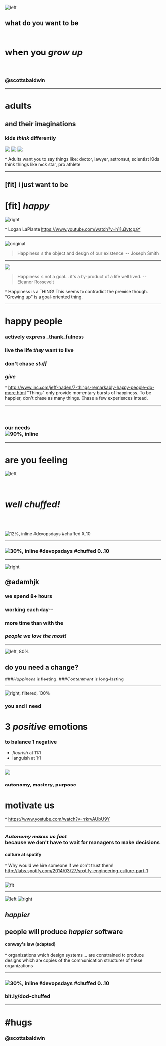 ![left](./img/joe_and_me.jpg)

## what do you want to be<br/><br/>


# when you _grow up_

### <br/><br/>@scottsbaldwin

---

# adults 
## and their imaginations

### **kids _think_ differently**

![](./img/lincoln.jpg)
![](./img/astronaut.jpg)
![](./img/steven_tyler.jpg)

^ Adults want you to say things like: doctor, lawyer, astronaut, scientist
Kids think things like rock star, pro athlete

---

## [fit] i just want to be
# [fit] _happy_

![right](./img/logan_laplante.png)

^ Logan LaPlante
https://www.youtube.com/watch?v=h11u3vtcpaY

---

![original](./img/milky_way.jpg)

> Happiness is the 
> object and design of our existence.
-- Joseph Smith

---

![](./img/eleanor_roosevelt.jpg)

> Happiness is not a goal...
> it's a by-product of a life well lived.
-- Eleanor Roosevelt

^ Happiness is a THING!
This seems to contradict the premise though. "Growing up" is a goal-oriented thing.

---

# happy people

<!--
+ make good friends
+ actively pursue goals
+ do what you excel at as often as you can
-->

### actively express _thank_fulness
### live the life _they_ want to live
### don't chase _stuff_
### _give_

^ http://www.inc.com/jeff-haden/7-things-remarkably-happy-people-do-more.html
"Things" only provide momentary bursts of happiness. To be happier, don't chase as many things. Chase a few experiences intead.

---

### <br/><br/>our needs<br/> ![90%, inline](./img/maslow.png)

---

# are you feeling

![left](./img/chuffed_cat.jpg)

# <br/>_well chuffed!_

<br/><br/><br/>![12%, inline](./img/twitter.png) #devopsdays #chuffed 0..10

---

### ![30%, inline](./img/twitter.png) #devopsdays #chuffed 0..10

---

![right](./img/adamhjk.jpg)
## @adamhjk

### we spend 8+ hours
### working each day--
### more time than with the 
### _**people we love the most!**_

---

![left, 80%](./img/change_triangle.png)
## do you need a change?

###_Happiness_ is fleeting.
###_Contentment_ is long-lasting.

---

![right, filtered, 100%](./img/scale.png)

### you and i need

# **3 _positive_ emotions**

### to balance **1** negative

- _flourish_ at 11:1
- languish at 1:1

---


![](./img/mastery.jpg)
### autonomy, mastery, purpose

# motivate us

^
https://www.youtube.com/watch?v=rrkrvAUbU9Y

---

###  _Autonomy makes us fast_<br/>because we don't have to wait for managers to make decisions

#### culture at spotify

^
Why would we hire someone if we don't trust them!
http://labs.spotify.com/2014/03/27/spotify-engineering-culture-part-1

---

![fit](./img/alignment.png)

---

![left](./img/silos.jpg)
![right](./img/happy_team.jpg)

## **_happier_**
## people will produce _happier_ software
#### conway's law (adapted)

^ organizations which design systems ... are constrained to produce designs which are copies of the communication structures of these organizations

---

### ![30%, inline](./img/twitter.png) #devopsdays #chuffed 0..10

### bit.ly/dod-chuffed

---

# #hugs
### @scottsbaldwin
